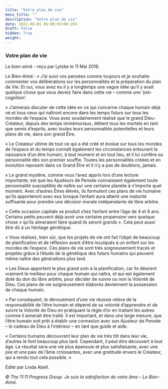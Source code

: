 ```yaml
---
title: "Votre plan de vie"
menu_title: ""
description: "Votre plan de vie"
date: 2022-06-01 06:00:01+00:204
draft: False
hidden: True
weight:
---
```

### Votre plan de vie

Le bien-aimé - reçu par Lytske le 11 Mai 2016.

Le Bien-Aimé :  « J’ai suivi vos pensées comme toujours et je souhaite commenter vos délibérations sur les personnalités et la préparation du plan de Vie. Et oui, vous avez eu il y a longtemps une vague idée qu’il y avait quelque chose que vous deviez faire dans cette vie – comme une ‘pré-cognition’.

« J’aimerais discuter de cette idée en ce qui concerne chaque humain déjà né et tous ceux qui naîtront encore dans les temps futurs sur tous les mondes de l’espace. Vous avez soudainement réalisé que le grand Dieu-Créateur, depuis des temps immémoriaux, détient tous les mortels en tant que semis d’esprits, avec toutes leurs personnalités potentielles et leurs plans de vie, dans son grand Être.

« Le Créateur ultime de tout ce qui a été créé et évolue sur tous les mondes de l’espace et du temps connaît également les circonstances entourant la naissance d’un être humain, à tout moment et en tout lieu, et iI lui confère sa personnalité dès son premier souffle. Toutes les personnalités créées et en évolution reposent dans ce Grand Être et il n’y a pas de doublons, jamais.

« Le grand mystère, comme vous l’avez appris lors d’une lecture importante, est que les Ajusteurs de Pensée connaissent également toute personnalité susceptible de naître sur une certaine planète à n’importe quel moment. Avec d’autres Êtres élevés, ils formulent ces plans de vie humaine qu’ils apporteront avec eux lorsque l’enfant aura atteint une maturité suffisante pour prendre une décision morale indépendante de libre arbitre.

« Cette occasion capitale se produit chez l’enfant entre l’âge de 4 et 6 ans. Certains petits peuvent déjà avoir une certaine propension vers quelque chose « qu’ils aimeraient faire quand ils seront grands ». Cela peut aussi être dû à un héritage génétique.

« Vous réalisez, bien sûr, que les projets de vie ont fait l’objet de beaucoup de planification et de réflexion avant d’être inculqués à un enfant sur les mondes de l’espace. Ces plans de vie sont très soigneusement tracés et projetés grâce à l’étude de la génétique des futurs humains qui peuvent même naître des générations plus tard.

« Les Dieux apportent le plus grand soin à la planification, car Ils désirent vraiment le meilleur pour chaque humain qui naîtra, et qui est également doté du don du libre arbitre, pour décider de suivre ou non la Volonté de Dieu. Ces plans de vie soigneusement élaborés deviennent la possession de chaque humain.

« Par conséquent, le dénouement d’une vie réussie relève de la responsabilité de l’être humain et dépend de sa volonté d’apprendre et de suivre la Volonté de Dieu en pratiquant la règle d’or en traitant les autres comme il aimerait être traité. Il est important, et dans une large mesure, que l’être humain soit prêt à établir une connexion avec son Ajusteur de Pensée – le cadeau de Dieu à l’intérieur – en tant que guide et aide.

« Certains humains découvrent leur plan de vie très tôt dans leur vie, d’autres le font beaucoup plus tard. Cependant, il peut être découvert à tout âge. Le résultat sera une vie plus épanouie et plus satisfaisante, avec une joie et une paix de l’âme croissantes, avec une gratitude envers le Créateur, qui a rendu tout cela possible. »

Édité par Linda Abell.

*© The 11:11 Progress Group. Je suis la satisfaction de votre âme – Le Bien-Aimé.*
